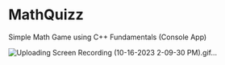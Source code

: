 # MathQuizz

Simple Math Game using C++ Fundamentals (Console App)

![Uploading Screen Recording (10-16-2023 2-09-30 PM).gif…]()
